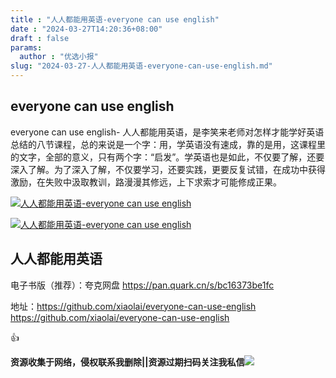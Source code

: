 ```yaml
---
title : "人人都能用英语-everyone can use english"
date : "2024-03-27T14:20:36+08:00"
draft : false
params:
  author : "优选小报"
slug: "2024-03-27-人人都能用英语-everyone-can-use-english.md"
---
```


## everyone can use english

everyone can use english-
人人都能用英语，是李笑来老师对怎样才能学好英语总结的八节课程，总的来说是一个字：用，学英语没有速成，靠的是用，这课程里的文字，全部的意义，只有两个字：“启发”。学英语也是如此，不仅要了解，还要深入了解。为了深入了解，不仅要学习，还要实践，更要反复试错，在成功中获得激励，在失败中汲取教训，路漫漫其修远，上下求索才可能修成正果。

[![人人都能用英语-everyone can use
english](//img7-1.zhekoulieshou.com/mmbiz_jpg/iaHBVewvSIbAh08WfIsYfZJWcU4puibpsIHdEjBjtibEWtwkQvBHLur8cLawpcqdzrGnvT6pDf6ArYJCAMLkJoianw/0)](//img7-1.zhekoulieshou.com/mmbiz_jpg/iaHBVewvSIbAh08WfIsYfZJWcU4puibpsIHdEjBjtibEWtwkQvBHLur8cLawpcqdzrGnvT6pDf6ArYJCAMLkJoianw/0)

[![人人都能用英语-everyone can use
english](//img7-1.zhekoulieshou.com/mmbiz_jpg/iaHBVewvSIbAh08WfIsYfZJWcU4puibpsI9KucdVvnGmgPOqJGygYPxQzIAiaMuEhdfGOTLiahSvdl0MPxCWU2AsoQ/0)](//img7-1.zhekoulieshou.com/mmbiz_jpg/iaHBVewvSIbAh08WfIsYfZJWcU4puibpsI9KucdVvnGmgPOqJGygYPxQzIAiaMuEhdfGOTLiahSvdl0MPxCWU2AsoQ/0)

## 人人都能用英语

电子书版（推荐）：夸克网盘 https://pan.quark.cn/s/bc16373be1fc

地址：https://github.com/xiaolai/everyone-can-use-english
https://github.com/xiaolai/everyone-can-use-english

👍

**资源收集于网络，侵权联系我删除||资源过期扫码关注我私信**![](//img7-1.zhekoulieshou.com/mmbiz_jpg/iaHBVewvSIbAjcr9g6TlCXSfiaDqkbzuEzp207hVzPqT4YGQOAazQ1KNHCeACbia5Lzq4Ckwibe48iar1q7lgVP1o3w/640?wx_fmt=jpeg&from=appmsg)


